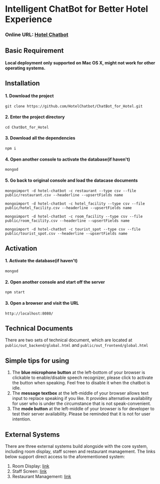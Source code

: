 # Intelligent ChatBot for Better Hotel Experience

### Online URL: [Hotel Chatbot](http://hotel-agent.herokuapp.com)


## Basic Requirement
#### Local deployment only supported on Mac OS X, might not work for other operating systems.


## Installation
#### 1. Download the project
`git clone https://github.com/HotelChatbot/ChatBot_for_Hotel.git`
#### 2. Enter the project directory
`cd ChatBot_for_Hotel`
#### 3. Download all the dependencies
`npm i`
#### 4. Open another console to activate the database(if haven't)
`mongod`
#### 5. Go back to original console and load the datacase documents
```mongoimport -d hotel-chatbot -c restaurant --type csv --file public/restaurant.csv --headerline --upsertFields name```

```mongoimport -d hotel-chatbot -c hotel_facility --type csv --file public/hotel_facility.csv --headerline --upsertFields name```

```mongoimport -d hotel-chatbot -c room_facility --type csv --file public/room_facility.csv --headerline --upsertFields name```

```mongoimport -d hotel-chatbot -c tourist_spot --type csv --file public/tourist_spot.csv --headerline --upsertFields name```


## Activation
#### 1. Activate the database(if haven't)
`mongod`
#### 2. Open another console and start off the server
`npm start`
#### 3. Open a browser and visit the URL
`http://localhost:8080/`


## Technical Documents
There are two sets of technical document, which are located at ```public/out_backend/global.html``` and ```public/out_frontend/global.html```


## Simple tips for using
1. The **blue microphone button** at the left-bottom of your browser is clickable to enable/disable speech recognizer, please click to activate the button when speaking. Feel free to disable it when the chatbot is idle.
2. The **message textbox** at the left-middle of your browser allows text input to replace speaking if you like. It provides alternative availability for user who is under the circumstance that is not speak-convenient.
3. The **mode button** at the left-middle of your browser is for developer to test their server availability. Please be reminded that it is not for user intention.

## External Systems
There are three external systems build alongside with the core system, including room display, staff screen and restaurant management. The links below support direct access to the aforementioned system:
1. Room Display: [link](https://young-castle-82935.herokuapp.com)
2. Staff Screen: [link](https://staff-screen.herokuapp.com)
3. Restaurant Management: [link](https://jibi-restaurant-management.herokuapp.com)
